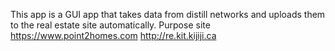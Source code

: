 This app is a GUI app that takes data from distill networks and uploads them to the real estate site automatically.
Purpose site
https://www.point2homes.com http://re.kit.kijiji.ca
